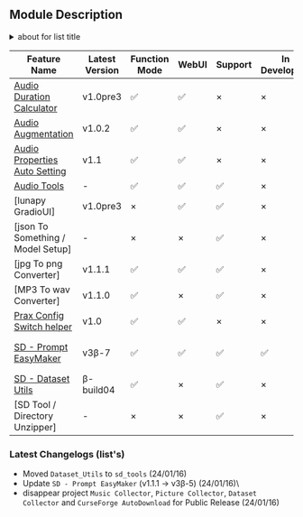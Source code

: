 ## Module Description

<details><summary> about for list title </summary>
Feature Name   - Feature Name. literally <br />
Latest Version - Latest Committed version <br />
Function Mode  - is this feature has a function? <br />
WebUI          - is this feature has a Gradio WebUI? <br />
Support        - Will there an "update, issue fix, merge PR" for this feature? <br />
In Developing  - is this feature now updating / developing? <br />
License        - License for this feature 

</details>

| Feature Name | Latest Version | Function Mode | WebUI | Support | In Developing | License |
| --- | --- | --- | --- | --- | --- | --- |
| [Audio Duration Calculator](/docs/module_desc/audio_duration_calculator.md) | v1.0pre3 | ✅ | ✅ | × | × | [MIT](/LICENSE) |
| [Audio Augmentation](/docs/module_desc/audio_augmentation.md) | v1.0.2 | ✅ | ✅ | × | × | [MIT](/LICENSE) |
| [Audio Properties Auto Setting](/docs/module_desc/audio_properties_auto_setting.md) | v1.1 | ✅ | ✅ | × | × | [MIT](/LICENSE) |
| [Audio Tools](/docs/module_desc/audio_tool.md) | - | ✅ | ✅ | ✅ | × | [MIT](/LICENSE) |
| [lunapy GradioUI] | v1.0pre3 | × | ✅ | ✅ | × | [MIT](/LICENSE) |
| [json To Something / Model Setup] | - | × | × | ✅ | × | [MIT](/LICENSE) |
| [jpg To png Converter] | v1.1.1 | ✅ | ✅ | ✅ | × | [MIT](/LICENSE) |
| [MP3 To wav Converter] | v1.1.0 | ✅ | × | ✅ | × | [MIT](/LICENSE) |
| [Prax Config Switch helper](/docs/module_desc/prax_config_switch_helper.md) | v1.0 | ✅ | ✅ | × | × | [MIT](/LICENSE) |
| [SD - Prompt EasyMaker](/docs/module_desc/sd_prompt_easymaker.md) | v3β-7 | ✅ | ✅ | ✅ | ✅ | [AGPL 3.0](/Scripts/sd_tool/prompt_EasyMaker/LICENSE) / [MIT](/LICENSE) |
| [SD - Dataset Utils](./module_desc/dataset_utils.md) | β-build04 | ✅ | × | ✅ | × | [MIT](/LICENSE) |
| [SD Tool / Directory Unzipper] | - | × | × | ✅ | × | [MIT](/LICENSE) |


### Latest Changelogs (list's)

- Moved `Dataset_Utils` to `sd_tools` (24/01/16)
- Update `SD - Prompt EasyMaker` (v1.1.1 -> v3β-5) (24/01/16)\
- disappear project `Music Collector`, `Picture Collector`, `Dataset Collector` and `CurseForge AutoDownload` for Public Release (24/01/16)